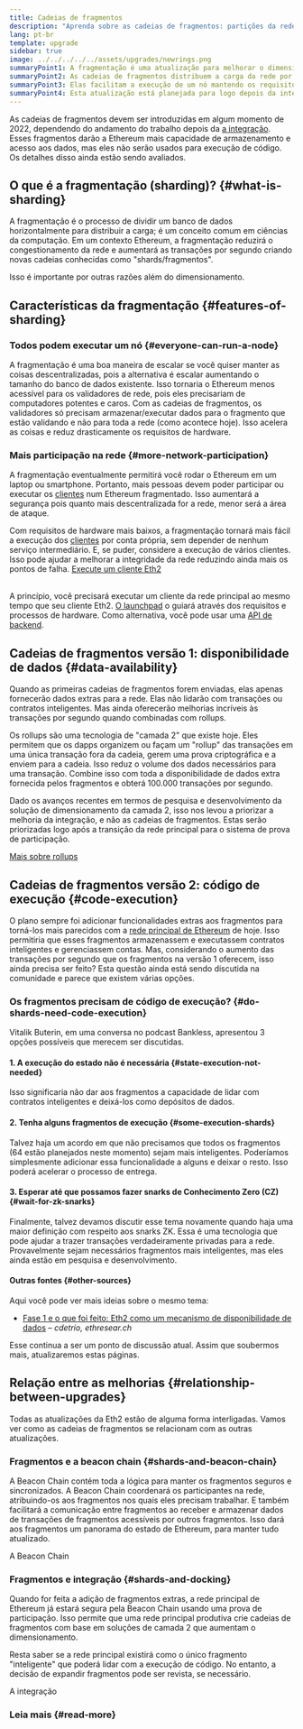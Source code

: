 ```yaml
---
title: Cadeias de fragmentos
description: "Aprenda sobre as cadeias de fragmentos: partições da rede que aumentam a capacidade de transações de Ethereum e facilitam o seu funcionamento."
lang: pt-br
template: upgrade
sidebar: true
image: ../../../../../assets/upgrades/newrings.png
summaryPoint1: A fragmentação é uma atualização para melhorar o dimensionamento e a capacidade da Ethereum.
summaryPoint2: As cadeias de fragmentos distribuem a carga da rede por 64 novas cadeias.
summaryPoint3: Elas facilitam a execução de um nó mantendo os requisitos de hardware baixos.
summaryPoint4: Esta atualização está planejada para logo depois da integração da rede principal com a Beacon Chain.
---
```


<UpgradeStatus dateKey="page-upgrades-shards-date">
    As cadeias de fragmentos devem ser introduzidas em algum momento de 2022, dependendo do andamento do trabalho depois da <a href="/upgrades/merge/">a integração</a>. Esses fragmentos darão a Ethereum mais capacidade de armazenamento e acesso aos dados, mas eles não serão usados para execução de código. Os detalhes disso ainda estão sendo avaliados.
</UpgradeStatus>

## O que é a fragmentação (sharding)? {#what-is-sharding}

A fragmentação é o processo de dividir um banco de dados horizontalmente para distribuir a carga; é um conceito comum em ciências da computação. Em um contexto Ethereum, a fragmentação reduzirá o congestionamento da rede e aumentará as transações por segundo criando novas cadeias conhecidas como "shards/fragmentos".

Isso é importante por outras razões além do dimensionamento.

## Características da fragmentação {#features-of-sharding}

### Todos podem executar um nó {#everyone-can-run-a-node}

A fragmentação é uma boa maneira de escalar se você quiser manter as coisas descentralizadas, pois a alternativa é escalar aumentando o tamanho do banco de dados existente. Isso tornaria o Ethereum menos acessível para os validadores de rede, pois eles precisariam de computadores potentes e caros. Com as cadeias de fragmentos, os validadores só precisam armazenar/executar dados para o fragmento que estão validando e não para toda a rede (como acontece hoje). Isso acelera as coisas e reduz drasticamente os requisitos de hardware.

### Mais participação na rede {#more-network-participation}

A fragmentação eventualmente permitirá você rodar o Ethereum em um laptop ou smartphone. Portanto, mais pessoas devem poder participar ou executar os [clientes](/developers/docs/nodes-and-clients/) num Ethereum fragmentado. Isso aumentará a segurança pois quanto mais descentralizada for a rede, menor será a área de ataque.

Com requisitos de hardware mais baixos, a fragmentação tornará mais fácil a execução dos [clientes](/developers/docs/nodes-and-clients/) por conta própria, sem depender de nenhum serviço intermediário. E, se puder, considere a execução de vários clientes. Isso pode ajudar a melhorar a integridade da rede reduzindo ainda mais os pontos de falha. [Execute um cliente Eth2](/upgrades/get-involved/)

<br />

<InfoBanner isWarning={true}>
  A princípio, você precisará executar um cliente da rede principal ao mesmo tempo que seu cliente Eth2. <a href="https://launchpad.ethereum.org" target="_blank">O launchpad</a> o guiará através dos requisitos e processos de hardware. Como alternativa, você pode usar uma <a href="/developers/docs/apis/backend/#available-libraries">API de backend</a>.
</InfoBanner>

## Cadeias de fragmentos versão 1: disponibilidade de dados {#data-availability}

Quando as primeiras cadeias de fragmentos forem enviadas, elas apenas fornecerão dados extras para a rede. Elas não lidarão com transações ou contratos inteligentes. Mas ainda oferecerão melhorias incríveis às transações por segundo quando combinadas com rollups.

Os rollups são uma tecnologia de "camada 2" que existe hoje. Eles permitem que os dapps organizem ou façam um "rollup" das transações em uma única transação fora da cadeia, gerem uma prova criptográfica e a enviem para a cadeia. Isso reduz o volume dos dados necessários para uma transação. Combine isso com toda a disponibilidade de dados extra fornecida pelos fragmentos e obterá 100.000 transações por segundo.

<InfoBanner isWarning={false}>
  Dado os avanços recentes em termos de pesquisa e desenvolvimento da solução de dimensionamento da camada 2, isso nos levou a priorizar a melhoria da integração, e não as cadeias de fragmentos. Estas serão priorizadas logo após a transição da rede principal para o sistema de prova de participação.

[Mais sobre rollups](/developers/docs/scaling/#rollups)
</InfoBanner>

## Cadeias de fragmentos versão 2: código de execução {#code-execution}

O plano sempre foi adicionar funcionalidades extras aos fragmentos para torná-los mais parecidos com a [rede principal de Ethereum](/glossary/#mainnet) de hoje. Isso permitiria que esses fragmentos armazenassem e executassem contratos inteligentes e gerenciassem contas. Mas, considerando o aumento das transações por segundo que os fragmentos na versão 1 oferecem, isso ainda precisa ser feito? Esta questão ainda está sendo discutida na comunidade e parece que existem várias opções.

### Os fragmentos precisam de código de execução? {#do-shards-need-code-execution}

Vitalik Buterin, em uma conversa no podcast Bankless, apresentou 3 opções possíveis que merecem ser discutidas.

<YouTube id="-R0j5AMUSzA" start="5841" />

#### 1. A execução do estado não é necessária {#state-execution-not-needed}

Isso significaria não dar aos fragmentos a capacidade de lidar com contratos inteligentes e deixá-los como depósitos de dados.

#### 2. Tenha alguns fragmentos de execução {#some-execution-shards}

Talvez haja um acordo em que não precisamos que todos os fragmentos (64 estão planejados neste momento) sejam mais inteligentes. Poderíamos simplesmente adicionar essa funcionalidade a alguns e deixar o resto. Isso poderá acelerar o processo de entrega.

#### 3. Esperar até que possamos fazer snarks de Conhecimento Zero (CZ) {#wait-for-zk-snarks}

Finalmente, talvez devamos discutir esse tema novamente quando haja uma maior definição com respeito aos snarks ZK. Essa é uma tecnologia que pode ajudar a trazer transações verdadeiramente privadas para a rede. Provavelmente sejam necessários fragmentos mais inteligentes, mas eles ainda estão em pesquisa e desenvolvimento.

#### Outras fontes {#other-sources}

Aqui você pode ver mais ideias sobre o mesmo tema:

- [Fase 1 e o que foi feito: Eth2 como um mecanismo de disponibilidade de dados](https://ethresear.ch/t/phase-one-and-done-eth2-as-a-data-availability-engine/5269/8) – _cdetrio, ethresear.ch_

Esse continua a ser um ponto de discussão atual. Assim que soubermos mais, atualizaremos estas páginas.

## Relação entre as melhorias {#relationship-between-upgrades}

Todas as atualizações da Eth2 estão de alguma forma interligadas. Vamos ver como as cadeias de fragmentos se relacionam com as outras atualizações.

### Fragmentos e a beacon chain {#shards-and-beacon-chain}

A Beacon Chain contém toda a lógica para manter os fragmentos seguros e sincronizados. A Beacon Chain coordenará os participantes na rede, atribuindo-os aos fragmentos nos quais eles precisam trabalhar. E também facilitará a comunicação entre fragmentos ao receber e armazenar dados de transações de fragmentos acessíveis por outros fragmentos. Isso dará aos fragmentos um panorama do estado de Ethereum, para manter tudo atualizado.

<ButtonLink to="/upgrades/beacon-chain/">
  A Beacon Chain
</ButtonLink>

### Fragmentos e integração {#shards-and-docking}

Quando for feita a adição de fragmentos extras, a rede principal de Ethereum já estará segura pela Beacon Chain usando uma prova de participação. Isso permite que uma rede principal produtiva crie cadeias de fragmentos com base em soluções de camada 2 que aumentam o dimensionamento.

Resta saber se a rede principal existirá como o único fragmento "inteligente" que poderá lidar com a execução de código. No entanto, a decisão de expandir fragmentos pode ser revista, se necessário.

<div>
  <ButtonLink to="/upgrades/merge/">A integração</ButtonLink>
</div>

<Divider />

### Leia mais {#read-more}

<ShardChainsList />
